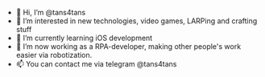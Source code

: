 - 👋 Hi, I’m @tans4tans
- 👀 I’m interested in new technologies, video games, LARPing and crafting stuff
- 🌱 I’m currently learning iOS development
- 🤖 I’m now working as a RPA-developer, making other people's work easier via robotization.
- 📫 You can contact me via telegram @tans4tans

<!---
tans4tans/tans4tans is a ✨ special ✨ repository because its `README.md` (this file) appears on your GitHub profile.
You can click the Preview link to take a look at your changes.
--->
